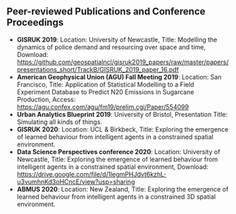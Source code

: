 ## Peer-reviewed Publications and Conference Proceedings


- **GISRUK 2019**: Location: University of Newcastle, Title: Modelling the dynamics of police demand and resourcing over space and time, Download: https://github.com/geospatialncl/gisruk2019_papers/raw/master/papers/presentations_short/TrackB/GISRUK_2019_paper_16.pdf
- **American Geophysical Union (AGU) Fall Meeting 2019**: Location: San Francisco, Title: Application of Statistical Modelling to a Field Experiment Database to Predict N20 Emissions in Sugarcane Production, Access: https://agu.confex.com/agu/fm19/prelim.cgi/Paper/554099 
- **Urban Analytics Blueprint 2019**: University of Bristol, Presentation Title: Simulating all kinds of things.
- **GISRUK 2020**: Location: UCL & Birkbeck, Title: Exploring the emergence of learned behaviour from intelligent agents in a constrained spatial environment.
- **Data Science Perspectives conference 2020**: Location: University of Newcastle, Title: Exploring the emergence of learned behaviour from intelligent agents in a constrained spatial environment, Download: https://drive.google.com/file/d/1legmPHJdvt6kzhL-u3vumhnKd3oHCncE/view?usp=sharing
- **ABMUS 2020**: Location: New Zealand, Title: Exploring the emergence of learned behaviour from intelligent agents in a constrained 3D spatial environment.
